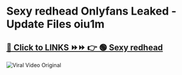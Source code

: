 
 # Sexy redhead Onlyfans Leaked - Update Files oiu1m

## <h2><a href="https://clipsfans.com/Sexy_redhead&ref=git">🔗 Click to LINKS ⏩⏩ 👉 🟢 Sexy redhead </a></h2>

<a href="https://clipsfans.com/Sexy_redhead&ref=git" rel="nofollow" data-target="animated-image.originalLink"><img src="https://i.ibb.co.com/xMMVF88/686577567.gif" alt="Viral Video Original" style="max-width: 100%; display: inline-block;" data-target="animated-image.originalImage"></a>

